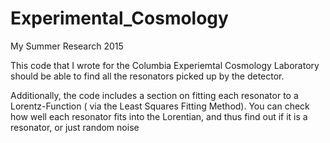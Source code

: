 # Experimental_Cosmology
My Summer Research 2015

This code that I wrote for the Columbia Experiemtal Cosmology Laboratory should
be able to find all the resonators picked up by the detector.

Additionally, the code includes a section on fitting each resonator to a
Lorentz-Function ( via the Least Squares Fitting Method). You can check how well
each resonator fits into the Lorentian, and thus find out if it is a resonator,
or just random noise

